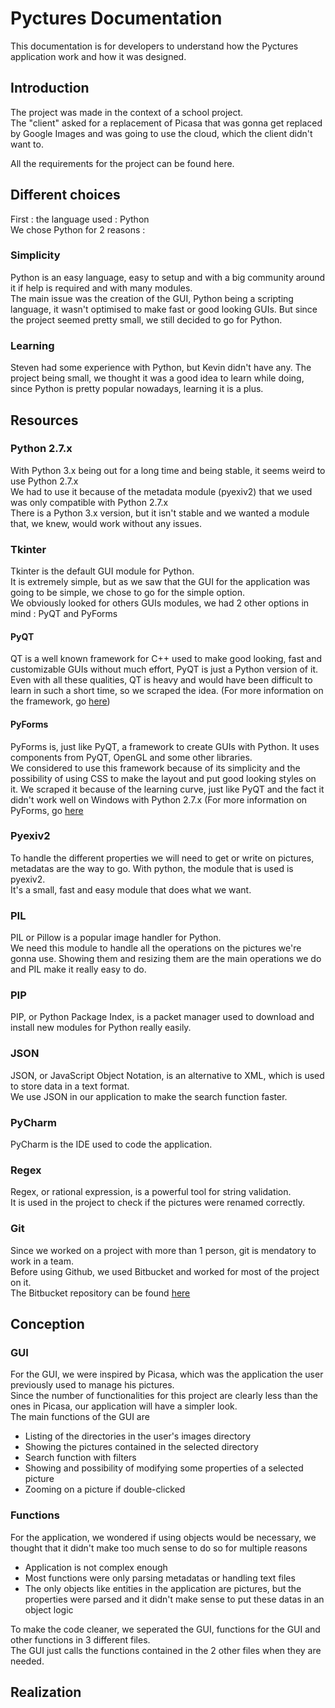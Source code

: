 # Pyctures Documentation

This documentation is for developers to understand how the Pyctures application work and how it was designed. </br>

## Introduction

The project was made in the context of a school project. </br>
The "client" asked for a replacement of Picasa that was gonna get replaced by Google Images and was going to use the cloud, which the client didn't want to.

All the requirements for the project can be found here.

## Different choices

First : the language used : Python </br>
We chose Python for 2 reasons :

### Simplicity
Python is an easy language, easy to setup and with a big community around it if help is required and with many modules. </br>
The main issue was the creation of the GUI, Python being a scripting language, it wasn't optimised to make fast or good looking GUIs. But since the project seemed pretty small, we still decided to go for Python.

### Learning
Steven had some experience with Python, but Kevin didn't have any. The project being small, we thought it was a good idea to learn while doing, since Python is pretty popular nowadays, learning it is a plus.

## Resources

### Python 2.7.x
With Python 3.x being out for a long time and being stable, it seems weird to use Python 2.7.x </br>
We had to use it because of the metadata module (pyexiv2) that we used was only compatible with Python 2.7.x </br>
There is a Python 3.x version, but it isn't stable and we wanted a module that, we knew, would work without any issues.

### Tkinter
Tkinter is the default GUI module for Python. </br>
It is extremely simple, but as we saw that the GUI for the application was going to be simple, we chose to go for the simple option. </br>
We obviously looked for others GUIs modules, we had 2 other options in mind : PyQT and PyForms
#### PyQT
QT is a well known framework for C++ used to make good looking, fast and customizable GUIs without much effort, PyQT is just a Python version of it. Even with all these qualities, QT is heavy and would have been difficult to learn in such a short time, so we scraped the idea. (For more information on the framework, go [here](https://www.qt.io))

#### PyForms
PyForms is, just like PyQT, a framework to create GUIs with Python. It uses components from PyQT, OpenGL and some other libraries. </br> We considered to use this framework because of its simplicity and the possibility of using CSS to make the layout and put good looking styles on it. We scraped it because of the learning curve, just like PyQT and the fact it didn't work well on Windows with Python 2.7.x (For more information on PyForms, go [here](https://pyforms.readthedocs.io/en/v2.0/)

### Pyexiv2
To handle the different properties we will need to get or write on pictures, metadatas are the way to go. With python, the module that is used is pyexiv2. </br>
It's a small, fast and easy module that does what we want.

### PIL
PIL or Pillow is a popular image handler for Python. </br>
We need this module to handle all the operations on the pictures we're gonna use. Showing them and resizing them are the main operations we do and PIL make it really easy to do.

### PIP
PIP, or Python Package Index, is a packet manager used to download and install new modules for Python really easily.

### JSON
JSON, or JavaScript Object Notation, is an alternative to XML, which is used to store data in a text format. </br>
We use JSON in our application to make the search function faster.

### PyCharm
PyCharm is the IDE used to code the application.

### Regex
Regex, or rational expression, is a powerful tool for string validation. </br>
It is used in the project to check if the pictures were renamed correctly.

### Git
Since we worked on a project with more than 1 person, git is mendatory to work in a team. </br>
Before using Github, we used Bitbucket and worked for most of the project on it. </br>
The Bitbucket repository can be found [here](https://bitbucket.org/Aiiro/projet-python-photo)

## Conception

### GUI
For the GUI, we were inspired by Picasa, which was the application the user previously used to manage his pictures. </br>
Since the number of functionalities for this project are clearly less than the ones in Picasa, our application will have a simpler look. </br>
The main functions of the GUI are
* Listing of the directories in the user's images directory
* Showing the pictures contained in the selected directory
* Search function with filters
* Showing and possibility of modifying some properties of a selected picture
* Zooming on a picture if double-clicked

### Functions
For the application, we wondered if using objects would be necessary, we thought that it didn't make too much sense to do so for multiple reasons
* Application is not complex enough
* Most functions were only parsing metadatas or handling text files
* The only objects like entities in the application are pictures, but the properties were parsed and it didn't make sense to put these datas in an object logic

To make the code cleaner, we seperated the GUI, functions for the GUI and other functions in 3 different files. </br>
The GUI just calls the functions contained in the 2 other files when they are needed.

## Realization
